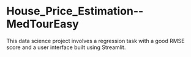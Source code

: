 # House_Price_Estimation--MedTourEasy
This data science project involves a regression task with a good RMSE score and a user interface built using Streamlit.
